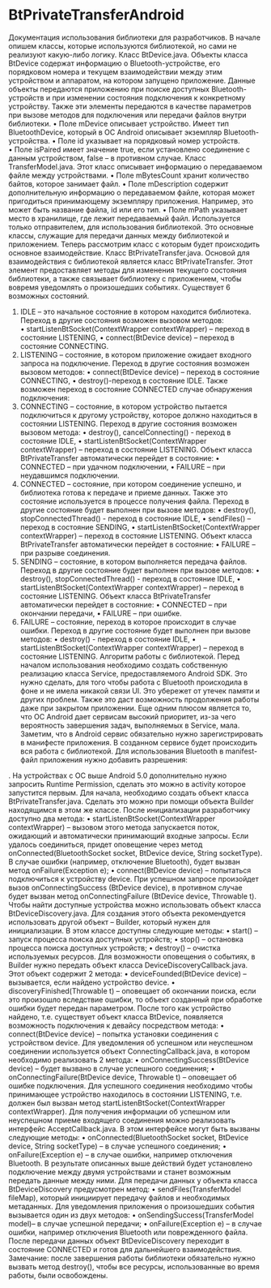 # BtPrivateTransferAndroid
Документация использования библиотеки для разработчиков.
В начале опишем классы, которые используются библиотекой, но сами не реализуют какую-либо логику.
Класс BtDevice.java.
Объекты класса BtDevice содержат информацию о Bluetooth-устройстве, его порядковом номера и текущем взаимодействии между этим устройством и аппаратом, на котором запущено приложение. Данные объекты передаются приложению при поиске доступных Bluetooth-устройств и при изменении состояния подключения к конкретному устройству. Также эти элементы передаются в качестве параметров при вызове методов для подключения или передачи файлов внутри библиотеки.
•	Поле mDevice описывает устройство. Имеет тип BluetoothDevice, который в OC Android описывает экземпляр Bluetooth-устройства. 
•	Поле id указывает на порядковый номер устройств.  
•	Поле isPaired имеет значение true, если установлено соединение с данным устройством, false – в противном случае.
Класс TransferModel.java.
Этот класс описывает информацию о передаваемом файле между устройствами. 
•	Поле mBytesCount хранит количество байтов, которое занимает файл. 
•	Поле mDescription содержит дополнительную информацию о передаваемом файле, которая может пригодиться принимающему экземпляру приложения. Например, это может быть название файла, id или его тип.
•	Поле mPath указывает место в хранилище, где лежит передаваемый файл. Используется только отправителем, для использования библиотекой.
Это основные классы, служащие для передачи данных между библиотекой и приложением. Теперь рассмотрим класс с которым будет происходить основное взаимодействие.
Класс BtPrivateTransfer.java.
Основой для взаимодействия с библиотекой является класс BtPrivateTransfer. Этот элемент предоставляет методы для изменения текущего состояния библиотеки, а также связывает библиотеку с приложением, чтобы вовремя уведомлять о произошедших событиях.  Существует 6 возможных состояний.
1.	IDLE – это начальное состояние в котором находится библиотека. Переход в другие состояния возможен вызовом методов:       
•	startListenBtSocket(ContextWrapper contextWrapper) – переход в состояние LISTENING,
•	connect(BtDevice device) – переход в состояние CONNECTING.
2.	LISTENING – состояние, в котором приложение ожидает входного запроса на подключение. Переход в другие состояния возможен вызовом методов:
•	connect(BtDevice device) – переход в состояние CONNECTING,
•	destroy()-переход в состояние IDLE.
Также возможен переход в состояние CONNECTED случае обнаружения подключения:
3.	CONNECTING – состояние, в котором устройство пытается подключиться к другому устройству, которое должно находиться в состоянии LISTENING. Переход в другие состояния возможен вызовом метода:
•	destroy(), cancelConnecting() - переход в состояние IDLE,
•	startListenBtSocket(ContextWrapper contextWrapper) – переход в состояние LISTENING.
Объект класса BtPrivateTransfer автоматически перейдет в состояние:
•	CONNECTED – при удачном подключении,
•	FAILURE – при неудавшимся подключении.
4.	CONNECTED – состояние, при котором соединение успешно, и библиотека готова к передаче и приеме данных. Также это состояние используется в процессе получения файла. Переход в другие состояние будет выполнен при вызове методов:
•	destroy(), stopConnectedThread() - переход в состояние IDLE,
•	sendFiles() – переход в состояние SENDING,
•	startListenBtSocket(ContextWrapper contextWrapper) – переход в состояние LISTENING.
Объект класса BtPrivateTransfer автоматически перейдет в состояние:
•	FAILURE – при разрыве соединения.
5.	SENDING – состояние, в котором выполняется передача файлов. Переход в другие состояние будет выполнен при вызове методов:
•	destroy(), stopConnectedThread() - переход в состояние IDLE,
•	startListenBtSocket(ContextWrapper contextWrapper) – переход в состояние LISTENING.
Объект класса BtPrivateTransfer автоматически перейдет в состояние:
•	CONNECTED – при окончании передачи,
•	FAILURE – при ошибке.
6.	FAILURE – состояние, переход в которое происходит в случае ошибки. Переход в другие состояние будет выполнен при вызове методов:
•	destroy() - переход в состояние IDLE,
•	startListenBtSocket(ContextWrapper contextWrapper) – переход в состояние LISTENING.
Алгоритм работы с библиотекой.
Перед началом использования необходимо создать собственную реализацию класса Service, предоставляемого Android SDK. Это нужно сделать, для того чтобы работа с Bluetooth происходила в фоне и не имела никакой связи UI. Это убережет от утечек памяти и других проблем. Также это даст возможность продолжения работы даже при закрытом приложении. Еще одним плюсом является то, что OC Android дает сервисам высокий приоритет, из-за чего вероятность завершения задач, выполняемых в Service, мала. Заметим, что в Android сервис обязательно нужно зарегистрировать в манифесте приложения. В созданном сервисе будет происходить вся работа с библиотекой. 
Для использования Bluetooth в manifest-файл приложения нужно добавить разрешения:
<uses-permission android:name="android.permission.BLUETOOTH" />
  	<uses-permission android:name="android.permission.BLUETOOTH_ADMIN" />
   	<uses-permission android:name="android.permission.ACCESS_COARSE_LOCATION" />.
На устройствах с ОС выше Android 5.0 дополнительно нужно запросить Runtime Permission, сделать это можно в activity которое запустится первым. 
Для начала, необходимо создать объект класса BtPrivateTransfer.java. Сделать это можно при помощи объекта Builder находящимся в этом же классе.
После инициализации разработчику доступно два метода:
•	startListenBtSocket(ContextWrapper contextWrapper) – вызовом этого метода запускается поток, ожидающий и автоматически принимающий входные запросы. Если удалось соединиться, придет оповещение через метод onConnected(BluetoothSocket socket, BtDevice device, String socketType). В случае ошибки (например, отключение Bluetooth), будет вызван метод onFailure(Exception e);
•	connect(BtDevice device) – попытаться подключиться к устройству device. 
При успешном запросе произойдет вызов onConnectingSuccess (BtDevice device), в противном случае будет вызван метод onConnectingFailure (BtDevice device, Throwable t).
Чтобы найти доступные устройства можно использовать объект класса BtDeviceDiscovery.java. Для создания этого объекта рекомендуется использовать другой объект – Builder, который нужен для инициализации. В этом классе доступны следующие методы:
•	start() – запуск процесса поиска доступных устройств;
•	stop() – остановка процесса поиска доступных устройств;
•	destroy() – очистка используемых ресурсов.
Для возможности оповещения о событиях, в Builder нужно передать объект класса DeviceDiscoveryCallback.java. Этот объект содержит 2 метода:
•	deviceFounded(BtDevice device) – вызывается, если найдено устройство device.
•	discoveryFinished(Throwable t) – оповещает об окончании поиска, если это произошло вследствие ошибки, то объект созданный при обработке ошибки будет передан параметром.
После того как устройство найдено, т.е. существует объект класса BtDevice, появляется возможность подключения к девайсу посредством метода:
•	connect(BtDevice device) – попытка установки соединения с устройством device.
Для уведомления об успешном или неуспешном соединении используется объект ConnectingCallback.java, в котором необходимо реализовать 2 метода:
•	onConnectingSuccess(BtDevice device) – будет вызвано в случае успешного соединения;
•	onConnectingFailure(BtDevice device, Throwable t) – оповещает об ошибке подключения.
Для успешного соединения необходимо чтобы принимающее устройство находилось в состоянии LISTENING, т.е. должен был вызван метод startListenBtSocket(ContextWrapper contextWrapper). Для получения информации об успешном или неуспешном приеме входящего соединения можно реализовать интерфейс AcceptCallback.java. В этом интерфейсе могут быть вызваны следующие методы:
•	onConnected(BluetoothSocket socket, BtDevice device, String socketType) – в случае успешного соединения;
•	onFailure(Exception e) – в случае ошибки, например отключения Bluetooth.
В результате описанных выше действий будет установлено подключение между двумя устройствами и станет возможным передать данные между ними. 
Для передачи данных у объекта класса BtDeviceDiscovery предусмотрен метод:
•	sendFiles(TransferModel fileMap), который инициирует передачу файлов и необходимых метаданных.
Для уведомления приложения о произошедших события вызывается один из двух методов: 
•	onSendingSuccess(TransferModel model)– в случае успешной передачи;
•	onFailure(Exception e) – в случае ошибки, например отключения Bluetooth или поврежденного файла.
После передачи данных объект BtDeviceDiscovery переходит в состояние CONNECTED и готов для дальнейшего взаимодействия.
Замечание: после завершения работы библиотеки обязательно нужно вызвать метод destroy(), чтобы все ресурсы, использованные во время работы, были освобождены.
